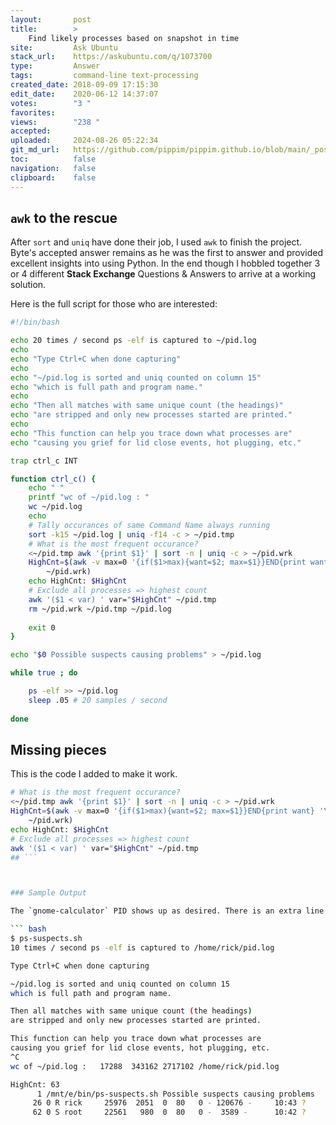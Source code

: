 ```yaml
---
layout:       post
title:        >
    Find likely processes based on snapshot in time
site:         Ask Ubuntu
stack_url:    https://askubuntu.com/q/1073700
type:         Answer
tags:         command-line text-processing
created_date: 2018-09-09 17:15:30
edit_date:    2020-06-12 14:37:07
votes:        "3 "
favorites:    
views:        "238 "
accepted:     
uploaded:     2024-08-26 05:22:34
git_md_url:   https://github.com/pippim/pippim.github.io/blob/main/_posts/2018/2018-09-09-Find-likely-processes-based-on-snapshot-in-time.md
toc:          false
navigation:   false
clipboard:    false
---
```


## `awk` to the rescue

After `sort` and `uniq` have done their job, I used `awk` to finish the project. Byte's accepted answer remains as he was the first to answer and provided excellent insights into using Python. In the end though I hobbled together 3 or 4 different **Stack Exchange** Questions & Answers to arrive at a working solution.

Here is the full script for those who are interested:



``` bash
#!/bin/bash

echo 20 times / second ps -elf is captured to ~/pid.log
echo
echo "Type Ctrl+C when done capturing"
echo
echo "~/pid.log is sorted and uniq counted on column 15"
echo "which is full path and program name."
echo
echo "Then all matches with same unique count (the headings)"
echo "are stripped and only new processes started are printed."
echo
echo "This function can help you trace down what processes are"
echo "causing you grief for lid close events, hot plugging, etc."

trap ctrl_c INT

function ctrl_c() {
    echo " "
    printf "wc of ~/pid.log : " 
    wc ~/pid.log
    echo
    # Tally occurances of same Command Name always running
    sort -k15 ~/pid.log | uniq -f14 -c > ~/pid.tmp
    # What is the most frequent occurance?
    <~/pid.tmp awk '{print $1}' | sort -n | uniq -c > ~/pid.wrk
    HighCnt=$(awk -v max=0 '{if($1>max){want=$2; max=$1}}END{print want} '\
        ~/pid.wrk)
    echo HighCnt: $HighCnt
    # Exclude all processes => highest count
    awk '($1 < var) ' var="$HighCnt" ~/pid.tmp
    rm ~/pid.wrk ~/pid.tmp ~/pid.log
    
    exit 0
}

echo "$0 Possible suspects causing problems" > ~/pid.log

while true ; do

    ps -elf >> ~/pid.log
    sleep .05 # 20 samples / second
    
done
```

## Missing pieces

This is the code I added to make it work.

``` bash
# What is the most frequent occurance?
<~/pid.tmp awk '{print $1}' | sort -n | uniq -c > ~/pid.wrk
HighCnt=$(awk -v max=0 '{if($1>max){want=$2; max=$1}}END{print want} '\
    ~/pid.wrk)
echo HighCnt: $HighCnt
# Exclude all processes => highest count
awk '($1 < var) ' var="$HighCnt" ~/pid.tmp
## ```



### Sample Output

The `gnome-calculator` PID shows up as desired. There is an extra line `sleep 60` which is not wanted but occurs because a daemon woke up and slept again during the test period.

``` bash
$ ps-suspects.sh
10 times / second ps -elf is captured to /home/rick/pid.log

Type Ctrl+C when done capturing

~/pid.log is sorted and uniq counted on column 15
which is full path and program name.

Then all matches with same unique count (the headings)
are stripped and only new processes started are printed.

This function can help you trace down what processes are
causing you grief for lid close events, hot plugging, etc.
^C 
wc of ~/pid.log :   17288  343162 2717102 /home/rick/pid.log

HighCnt: 63
      1 /mnt/e/bin/ps-suspects.sh Possible suspects causing problems
     26 0 R rick     25976  2051  0  80   0 - 120676 -     10:43 ?        00:00:00 gnome-calculator
     62 0 S root     22561   980  0  80   0 -  3589 -      10:42 ?        00:00:00 sleep 60
```

